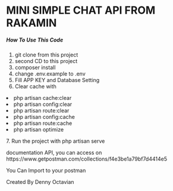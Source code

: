 <h1> MINI SIMPLE CHAT API FROM RAKAMIN </h1>

<h5> How To Use This Code</h5>

1. git clone from this project
2. second CD to this project
3. composer install
4. change .env.example to .env
5. Fill APP KEY and Database Setting
6. Clear cache with 
<li> php artisan cache:clear </li>
<li> php artisan config:clear  </li>
<li> php artisan route:clear </li>
<li> php artisan config:cache </li>
<li> php artisan route:cache </li>
<li> php artisan optimize </li>
<p>7. Run the project with php artisan serve </p>



<p> documentation API, you can access on https://www.getpostman.com/collections/f4e3be1a79bf7d4414e5</p>
<p> You Can Import to your postman </p>

<p> Created By Denny Octavian </p>